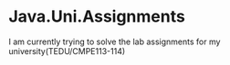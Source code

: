 # Java.Uni.Assignments
I am currently trying to solve the lab assignments for my university(TEDU/CMPE113-114) 
